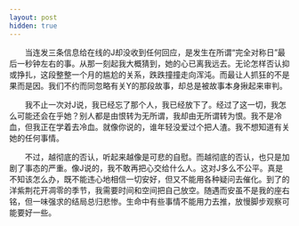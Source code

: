 ```yaml
---
layout: post
hidden: true
---
```


　　当连发三条信息给在线的J却没收到任何回应，是发生在所谓“完全对称日”最后一秒钟左右的事。从那一刻起我大概猜到，她的心已离我远去。无论怎样否认抑或挣扎，这段整整一个月的尴尬的关系，跌跌撞撞走向浑沌。而最让人抓狂的不是果而是因。我们不约而同忽略有关Y的那段故事，却总是被故事本身揪起来审判。

　　我不止一次对J说，我已经忘了那个人，我已经放下了。经过了这一切，我怎么可能还会在乎她？别人都是由恨转为无所谓，我却由无所谓转为恨。我不是冷血，但我正在学着去冷血。就像你说的，谁年轻没爱过个把人渣。我不想知道有关她的任何事情。

　　不过，越彻底的否认，听起来越像是可悲的自慰。而越彻底的否认，也只是加剧了事态的严重。像J说的，我不敢再把心交给什么人。这对J多么不公平。真是不知该怎么办，既不能违心地相信一切安好，但又不能用各种疑问去催化。到了的洋紫荆花开凋零的季节，我需要时间和空间把自己放空。随遇而安虽不是我的座右铭，但一味强求的结局总归悲惨。生命中有些事情不能用力去推，放慢脚步观察可能要好一些。